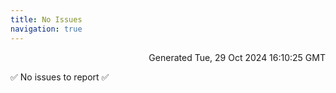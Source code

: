 ```yaml
---
title: No Issues
navigation: true
---
```


<p style="text-align:right;color:#cccs">
Generated Tue, 29 Oct 2024 16:10:25 GMT
</p>
<p>✅ No issues to report ✅</p>



